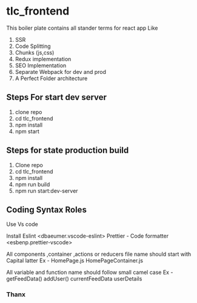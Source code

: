 # tlc_frontend

This boiler plate contains all stander terms for react app Like

1. SSR
2. Code Splitting
3. Chunks (js,css)
4. Redux implementation
5. SEO Implementation
6. Separate Webpack for dev and prod
7. A Perfect Folder architecture

## Steps For start dev server

1. clone repo
2. cd tlc_frontend
3. npm install
4. npm start

## Steps for state production build

1. Clone repo
2. cd tlc_frontend
3. npm install
4. npm run build
5. npm run start:dev-server

## Coding Syntax Roles

Use Vs code

Install
Eslint <dbaeumer.vscode-eslint>
Prettier - Code formatter <esbenp.prettier-vscode>

All components ,container ,actions or reducers file name should start with Capital latter
Ex -
HomePage.js
HomePageContainer.js

All variable and function name should follow small camel case
Ex -
getFeedData()
addUser()
currentFeedData
userDetails

### Thanx
